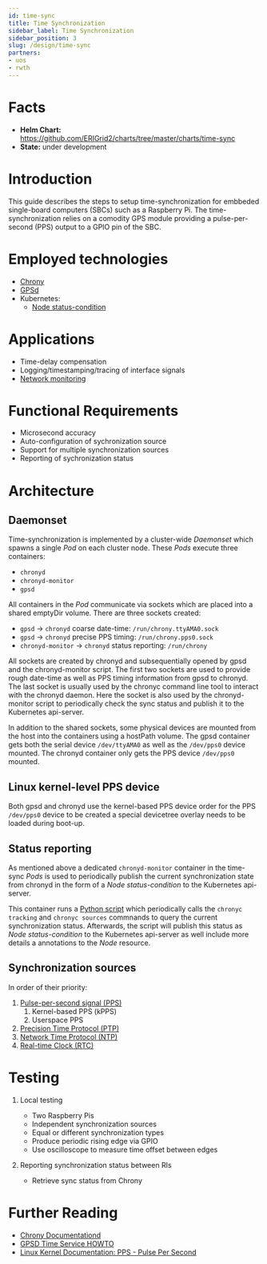 ```yaml
---
id: time-sync
title: Time Synchronization
sidebar_label: Time Synchronization
sidebar_position: 3
slug: /design/time-sync
partners:
- uos
- rwth
---
```


# Facts

- **Helm Chart:** https://github.com/ERIGrid2/charts/tree/master/charts/time-sync
- **State:** under development

# Introduction

This guide describes the steps to setup time-synchronization for embbeded single-board computers (SBCs) such as a Raspberry Pi.
The time-synchronization relies on a comodity GPS module providing a pulse-per-second (PPS) output to a GPIO pin of the SBC.

# Employed technologies

- [Chrony](https://chrony.tuxfamily.org/)
- [GPSd](https://www.berlios.de/software/gpsd/)
- Kubernetes:
  - [Node status-condition](https://kubernetes.io/docs/reference/generated/kubernetes-api/v1.19/#nodecondition-v1-core)

# Applications

- Time-delay compensation
- Logging/timestamping/tracing of interface signals
- [Network monitoring](network-monitoring.md)

# Functional Requirements

- Microsecond accuracy
- Auto-configuration of sychronization source
- Support for multiple synchronization sources
- Reporting of sychronization status

# Architecture

## Daemonset

Time-synchronization is implemented by a cluster-wide _Daemonset_ which spawns a single _Pod_ on each cluster node.
These _Pods_ execute three containers:

- `chronyd`
- `chronyd-monitor`
- `gpsd`

All containers in the _Pod_ communicate via sockets which are placed into a shared emptyDir volume.
There are three sockets created:

- `gpsd` -> `chronyd` coarse date-time: `/run/chrony.ttyAMA0.sock`
- `gpsd` -> `chronyd` precise PPS timing: `/run/chrony.pps0.sock`
- `chronyd-monitor` -> `chronyd` status reporting: `/run/chrony`

All sockets are created by chronyd and subsequentially opened by gpsd and the chronyd-monitor script.
The first two sockets are used to provide rough date-time as well as PPS timing information from gpsd to chronyd.
The last socket is usually used by the chronyc command line tool to interact with the chronyd daemon.
Here the socket is also used by the chronyd-monitor script to periodically check the sync status and publish it to the Kubernetes api-server.

In addition to the shared sockets, some physical devices are mounted from the host into the containers using a hostPath volume.
The gpsd container gets both the serial device `/dev/ttyAMA0` as well as the `/dev/pps0` device mounted.
The chronyd container only gets the PPS device `/dev/pps0` mounted.

## Linux kernel-level PPS device

Both gpsd and chronyd use the kernel-based PPS device order for the PPS `/dev/pps0` device to be created a special devicetree overlay needs to be loaded during boot-up.

## Status reporting

As mentioned above a dedicated `chronyd-monitor` container in the time-sync _Pods_ is used to periodically publish the current synchronization state from chronyd in the form of a _Node status-condition_ to the Kubernetes api-server.

This container runs a [Python script](https://github.com/ERIGrid2/charts/blob/master/images/time-sync/chrony-monitor.py) which periodically calls the `chronyc tracking` and `chronyc sources` commnands to query the current synchronization status.
Afterwards, the script will publish this status as _Node status-condition_ to the Kubernetes api-server as well include more details a annotations to the _Node_ resource.

## Synchronization sources

In order of their priority:

1. [Pulse-per-second signal (PPS)](https://en.wikipedia.org/wiki/Pulse-per-second_signal)
   1. Kernel-based PPS (kPPS)
   2. Userspace PPS
2. [Precision Time Protocol (PTP)](https://en.wikipedia.org/wiki/Precision_Time_Protocol)
3. [Network Time Protocol (NTP)](https://en.wikipedia.org/wiki/Network_Time_Protocol)
4. [Real-time Clock (RTC)](https://en.wikipedia.org/wiki/Real-time_clock)

# Testing

1. Local testing
   - Two Raspberry Pis
   - Independent synchronization sources
   - Equal or different synchronization types
   - Produce periodic rising edge via GPIO
   - Use oscilloscope to measure time offset between edges

2. Reporting synchronization status between RIs
   - Retrieve sync status from Chrony

# Further Reading

- [Chrony Documentationd](https://chrony.tuxfamily.org/documentation.html)
- [GPSD Time Service HOWTO](https://gpsd.gitlab.io/gpsd/gpsd-time-service-howto.html#_feeding_chrony_from_gpsd)
- [Linux Kernel Documentation: PPS - Pulse Per Second](https://www.kernel.org/doc/html/latest/driver-api/pps.html)
